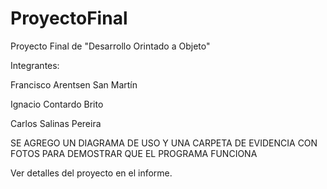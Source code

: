 # ProyectoFinal

Proyecto Final de "Desarrollo Orintado a Objeto"


Integrantes: 

Francisco Arentsen San Martín

Ignacio Contardo Brito

Carlos Salinas Pereira

SE AGREGO UN DIAGRAMA DE USO Y UNA CARPETA DE EVIDENCIA CON FOTOS PARA DEMOSTRAR QUE EL PROGRAMA FUNCIONA



Ver detalles del proyecto en el informe.

